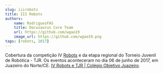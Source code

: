 ```yaml
---
slug: iiirobots
title: III Robots
authors: 
    name: RodriguesFAS
    title: Docusaurus Core Team
    url: https://github.com/wgao19
    image_url: https://github.com/wgao19.png
tags: [robots, 2017]
---
```


Cobertura da competição IV [Robots](https://www.robots.objetivojuazeiro.com.br/) e da etapa regional do Torneio Juvenil de Robótica - TJR. Os eventos aconteceram no dia 06 de junho de 2017, em Juazeiro do Norte/CE. [IV Robots e TJR | Colégio Objetivo Juazeiro](https://www.youtube.com/watch?v=Qcs-3IouN-0).
